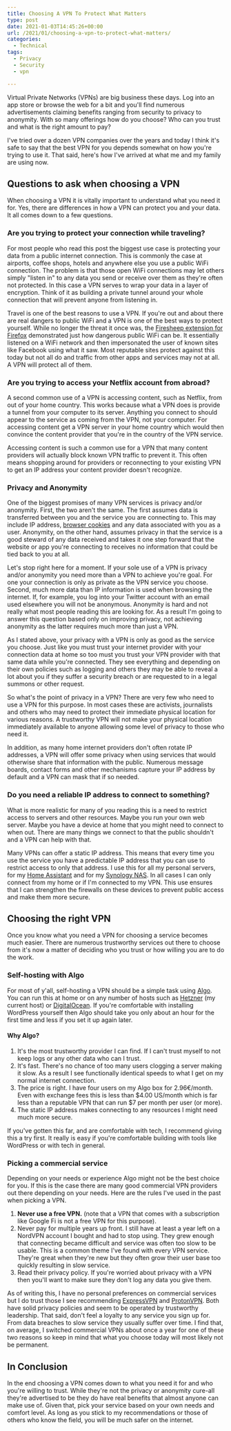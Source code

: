 ```yaml
---
title: Choosing A VPN To Protect What Matters
type: post
date: 2021-01-03T14:45:26+00:00
url: /2021/01/choosing-a-vpn-to-protect-what-matters/
categories:
  - Technical
tags:
  - Privacy
  - Security
  - vpn

---
```

Virtual Private Networks (VPNs) are big business these days. Log into an app store or browse the web for a bit and you'll find numerous advertisements claiming benefits ranging from security to privacy to anonymity. With so many offerings how do you choose? Who can you trust and what is the right amount to pay?

I've tried over a dozen VPN companies over the years and today I think it's safe to say that the best VPN for you depends somewhat on how you're trying to use it. That said, here's how I've arrived at what me and my family are using now.
## Questions to ask when choosing a VPN

When choosing a VPN it is vitally important to understand what you need it for. Yes, there are differences in how a VPN can protect you and your data. It all comes down to a few questions.

### Are you trying to protect your connection while traveling?

For most people who read this post the biggest use case is protecting your data from a public internet connection. This is commonly the case at airports, coffee shops, hotels and anywhere else you use a public WiFi connection. The problem is that those open WiFi connections may let others simply "listen in" to any data you send or receive over them as they're often not protected. In this case a VPN serves to wrap your data in a layer of encryption. Think of it as building a private tunnel around your whole connection that will prevent anyone from listening in.

Travel is one of the best reasons to use a VPN. If you're out and about there are real dangers to public WiFi and a VPN is one of the best ways to protect yourself. While no longer the threat it once was, the [Firesheep extension for Firefox][1] demonstrated just how dangerous public WiFi can be. It essentially listened on a WiFi network and then impersonated the user of known sites like Facebook using what it saw. Most reputable sites protect against this today but not all do and traffic from other apps and services may not at all. A VPN will protect all of them.

### Are you trying to access your Netflix account from abroad?

A second common use of a VPN is accessing content, such as Netflix, from out of your home country. This works because what a VPN does is provide a tunnel from your computer to its server. Anything you connect to should appear to the service as coming from the VPN, not your computer. For accessing content get a VPN server in your home country which would then convince the content provider that you're in the country of the VPN service.

Accessing content is such a common use for a VPN that many content providers will actually block known VPN traffic to prevent it. This often means shopping around for providers or reconnecting to your existing VPN to get an IP address your content provider doesn't recognize.

### Privacy and Anonymity

One of the biggest promises of many VPN services is privacy and/or anonymity. First, the two aren't the same. The first assumes data is transferred between you and the service you are connecting to. This may include IP address, [browser cookies][2] and any data associated with you as a user. Anonymity, on the other hand, assumes privacy in that the service is a good steward of any data received and takes it one step forward that the website or app you're connecting to receives no information that could be tied back to you at all.

Let's stop right here for a moment. If your sole use of a VPN is privacy and/or anonymity you need more than a VPN to achieve you're goal. For one your connection is only as private as the VPN service you choose. Second, much more data than IP information is used when browsing the internet. If, for example, you log into your Twitter account with an email used elsewhere you will not be anonymous. Anonymity is hard and not really what most people reading this are looking for. As a result I'm going to answer this question based only on improving privacy, not achieving anonymity as the latter requires much more than just a VPN.

As I stated above, your privacy with a VPN is only as good as the service you choose. Just like you must trust your internet provider with your connection data at home so too must you trust your VPN provider with that same data while you're connected. They see everything and depending on their own policies such as logging and others they may be able to reveal a lot about you if they suffer a security breach or are requested to in a legal summons or other request.

So what's the point of privacy in a VPN? There are very few who need to use a VPN for this purpose. In most cases these are activists, journalists and others who may need to protect their immediate physical location for various reasons. A trustworthy VPN will not make your physical location immediately available to anyone allowing some level of privacy to those who need it.

In addition, as many home internet providers don't often rotate IP addresses, a VPN will offer some privacy when using services that would otherwise share that information with the public. Numerous message boards, contact forms and other mechanisms capture your IP address by default and a VPN can mask that if so needed.

### Do you need a reliable IP address to connect to something?

What is more realistic for many of you reading this is a need to restrict access to servers and other resources. Maybe you run your own web server. Maybe you have a device at home that you might need to connect to when out. There are many things we connect to that the public shouldn't and a VPN can help with that.

Many VPNs can offer a static IP address. This means that every time you use the service you have a predictable IP address that you can use to restrict access to only that address. I use this for all my personal servers, for my [Home Assistant][3] and for my [Synology NAS][4]. In all cases I can only connect from my home or if I'm connected to my VPN. This use ensures that I can strengthen the firewalls on these devices to prevent public access and make them more secure.

## Choosing the right VPN

Once you know what you need a VPN for choosing a service becomes much easier. There are numerous trustworthy services out there to choose from it's now a matter of deciding who you trust or how willing you are to do the work.

### Self-hosting with Algo

For most of y'all, self-hosting a VPN should be a simple task using [Algo][5]. You can run this at home or on any number of hosts such as [Hetzner][6] (my current host) or [DigitalOcean][7]. If you're comfortable with installing WordPress yourself then Algo should take you only about an hour for the first time and less if you set it up again later.

#### Why Algo?

<ol class="wp-block-list">
  <li>
    It's the most trustworthy provider I can find. If I can't trust myself to not keep logs or any other data who can I trust.
  </li>
  <li>
    It's fast. There's no chance of too many users clogging a server making it slow. As a result I see functionally identical speeds to what I get on my normal internet connection.
  </li>
  <li>
    The price is right. I have four users on my Algo box for 2.96€/month. Even with exchange fees this is less than $4.00 US/month which is far less than a reputable VPN that can run $7 per month per user (or more).
  </li>
  <li>
    The static IP address makes connecting to any resources I might need much more secure.
  </li>
</ol>

If you've gotten this far, and are comfortable with tech, I recommend giving this a try first. It really is easy if you're comfortable building with tools like WordPress or with tech in general.

### Picking a commercial service

Depending on your needs or experience Algo might not be the best choice for you. If this is the case there are many good commercial VPN providers out there depending on your needs. Here are the rules I've used in the past when picking a VPN.

<ol class="wp-block-list">
  <li>
    <strong>Never use a free VPN.</strong> (note that a VPN that comes with a subscription like Google Fi is not a free VPN for this purpose).
  </li>
  <li>
    Never pay for multiple years up front. I still have at least a year left on a NordVPN account I bought and had to stop using. They grew enough that connecting became difficult and service was often too slow to be usable. This is a common theme I've found with every VPN service. They're great when they're new but they often grow their user base too quickly resulting in slow service.
  </li>
  <li>
    Read their privacy policy. If you're worried about privacy with a VPN then you'll want to make sure they don't log any data you give them.
  </li>
</ol>

As of writing this, I have no personal preferences on commercial services but I do trust those I see recommending [ExpressVPN][8] and [ProtonVPN][9]. Both have solid privacy policies and seem to be operated by trustworthy leadership. That said, don't feel a loyalty to any service you sign up for. From data breaches to slow service they usually suffer over time. I find that, on average, I switched commercial VPNs about once a year for one of these two reasons so keep in mind that what you choose today will most likely not be permanent.

## In Conclusion

In the end choosing a VPN comes down to what you need it for and who you're willing to trust. While they're not the privacy or anonymity cure-all they're advertised to be they do have real benefits that almost anyone can make use of. Given that, pick your service based on your own needs and comfort level. As long as you stick to my recommendations or those of others who know the field, you will be much safer on the internet.

 [1]: https://en.wikipedia.org/wiki/Firesheep
 [2]: https://en.wikipedia.org/wiki/HTTP_cookie
 [3]: https://www.home-assistant.io/
 [4]: https://www.synology.com/
 [5]: https://github.com/trailofbits/algo
 [6]: https://www.hetzner.com/
 [7]: https://www.digitalocean.com/
 [8]: https://www.expressvpn.com/
 [9]: https://protonvpn.com/